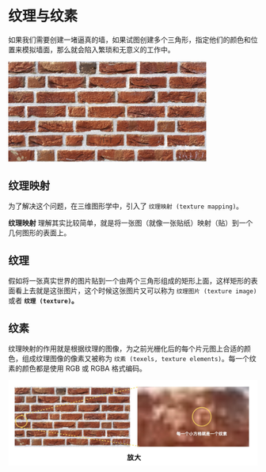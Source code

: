 # 纹理与纹素

如果我们需要创建一堵逼真的墙，如果试图创建多个三角形，指定他们的颜色和位置来模拟墙面，那么就会陷入繁琐和无意义的工作中。

<img src="https://github.com/zqiangxu/webgl/blob/main/assets/book/chapter2/lesson01/wall.png" width="400px"/>


## 纹理映射

为了解决这个问题，在三维图形学中，引入了 `纹理映射 (texture mapping)`。

**纹理映射** 理解其实比较简单，就是将一张图（就像一张贴纸）映射（贴）到一个几何图形的表面上。

## 纹理

假如将一张真实世界的图片贴到一个由两个三角形组成的矩形上面，这样矩形的表面看上去就是这张图片，这个时候这张图片又可以称为 `纹理图片 (texture image)` 或者 **`纹理 (texture)`。**

## 纹素

纹理映射的作用就是根据纹理的图像，为之前光栅化后的每个片元图上合适的颜色，组成纹理图像的像素又被称为 `纹素 (texels, texture elements)`。每一个纹素的颜色都是使用 RGB 或 RGBA 格式编码。

<img src="https://github.com/zqiangxu/webgl/blob/main/assets/book/chapter2/lesson01/texels.png" width="600px"/>